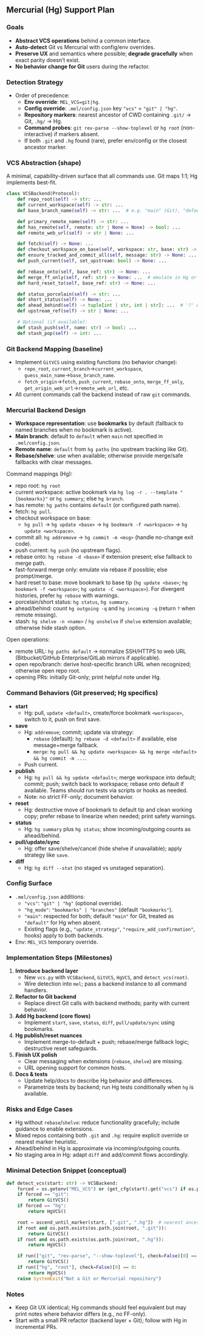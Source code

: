 ## Mercurial (Hg) Support Plan

### Goals
- **Abstract VCS operations** behind a common interface.
- **Auto-detect** Git vs Mercurial with config/env overrides.
- **Preserve UX** and semantics where possible; **degrade gracefully** when exact parity doesn’t exist.
- **No behavior change for Git** users during the refactor.

### Detection Strategy
- Order of precedence:
  - **Env override**: `MEL_VCS=git|hg`.
  - **Config override**: `.mel/config.json` key `"vcs"` = `"git" | "hg"`.
  - **Repository markers**: nearest ancestor of CWD containing `.git/` → Git, `.hg/` → Hg.
  - **Command probes**: `git rev-parse --show-toplevel` or `hg root` (non-interactive) if markers absent.
  - If both `.git` and `.hg` found (rare), prefer env/config or the closest ancestor marker.

### VCS Abstraction (shape)
A minimal, capability-driven surface that all commands use. Git maps 1:1; Hg implements best-fit.

```python
class VCSBackend(Protocol):
    def repo_root(self) -> str: ...
    def current_workspace(self) -> str: ...
    def base_branch_name(self) -> str: ...  # e.g. "main" (Git), "default" (Hg)

    def primary_remote_name(self) -> str: ...
    def has_remote(self, remote: str | None = None) -> bool: ...
    def remote_web_url(self) -> str | None: ...

    def fetch(self) -> None: ...
    def checkout_workspace_on_base(self, workspace: str, base: str) -> None: ...
    def ensure_tracked_and_commit_all(self, message: str) -> None: ...
    def push_current(self, set_upstream: bool) -> None: ...

    def rebase_onto(self, base_ref: str) -> None: ...
    def merge_ff_only(self, ref: str) -> None: ...  # emulate in Hg or fall back
    def hard_reset_to(self, base_ref: str) -> None: ...

    def status_porcelain(self) -> str: ...
    def short_status(self) -> None: ...
    def ahead_behind(self) -> tuple[int | str, int | str]: ...  # '?' when unknown
    def upstream_ref(self) -> str | None: ...

    # Optional (if available):
    def stash_push(self, name: str) -> bool: ...
    def stash_pop(self) -> int: ...
```

### Git Backend Mapping (baseline)
- Implement `GitVCS` using existing functions (no behavior change):
  - `repo_root`, `current_branch`→`current_workspace`, `guess_main_name`→`base_branch_name`.
  - `fetch_origin`→`fetch`, `push_current`, `rebase_onto`, `merge_ff_only`, `get_origin_web_url`→`remote_web_url`, etc.
- All current commands call the backend instead of raw `git` commands.

### Mercurial Backend Design
- **Workspace representation**: use **bookmarks** by default (fallback to named branches when no bookmark is active).
- **Main branch**: default to `default` when `main` not specified in `.mel/config.json`.
- **Remote name**: `default` from `hg paths` (no upstream tracking like Git).
- **Rebase/shelve**: use when available; otherwise provide merge/safe fallbacks with clear messages.

Command mappings (Hg):
- repo root: `hg root`
- current workspace: active bookmark via `hg log -r . --template "{bookmarks}"` or `hg summary`; else `hg branch`.
- has remote: `hg paths` contains `default` (or configured path name).
- fetch: `hg pull`.
- checkout workspace on base:
  - `hg pull` → `hg update <base>` → `hg bookmark -f <workspace>` → `hg update <workspace>`.
- commit all: `hg addremove` → `hg commit -m <msg>` (handle no-change exit code).
- push current: `hg push` (no upstream flags).
- rebase onto: `hg rebase -d <base>` if extension present; else fallback to merge path.
- fast-forward merge only: emulate via rebase if possible; else prompt/merge.
- hard reset to base: move bookmark to base tip (`hg update <base>`; `hg bookmark -f <workspace>`; `hg update -C <workspace>`). For divergent histories, prefer `hg rebase` with warnings.
- porcelain/short status: `hg status`, `hg summary`.
- ahead/behind: count `hg outgoing -q` and `hg incoming -q` (return `?` when remote missing).
- stash: `hg shelve -n <name>` / `hg unshelve` if `shelve` extension available; otherwise hide stash option.

Open operations:
- remote URL: `hg paths default` → normalize SSH/HTTPS to web URL (Bitbucket/GitHub Enterprise/GitLab mirrors if applicable).
- open repo/branch: derive host-specific branch URL when recognized; otherwise open repo root.
- opening PRs: initially Git-only; print helpful note under Hg.

### Command Behaviors (Git preserved; Hg specifics)
- **start**
  - Hg: pull, `update <default>`, create/force bookmark `<workspace>`, switch to it, push on first save.
- **save**
  - Hg: `addremove`; commit; update via strategy:
    - `rebase` (default): `hg rebase -d <default>` if available, else message+merge fallback.
    - `merge`: `hg pull && hg update <workspace> && hg merge <default> && hg commit -m ...`.
  - Push current.
- **publish**
  - Hg: `hg pull && hg update <default>`; merge workspace into default; commit; push; switch back to workspace; rebase onto default if available. Teams should run tests via scripts or hooks as needed.
  - Note: no strict FF-only; document behavior.
- **reset**
  - Hg: destructive move of bookmark to default tip and clean working copy; prefer rebase to linearize when needed; print safety warnings.
- **status**
  - Hg: `hg summary` plus `hg status`; show incoming/outgoing counts as ahead/behind.
- **pull/update/sync**
  - Hg: offer save/shelve/cancel (hide shelve if unavailable); apply strategy like `save`.
- **diff**
  - Hg: `hg diff --stat` (no staged vs unstaged separation).

### Config Surface
- `.mel/config.json` additions:
  - `"vcs"`: `"git" | "hg"` (optional override).
  - `"hg_mode"`: `"bookmarks" | "branches"` (default `"bookmarks"`).
  - `"main"`: respected for both; default `"main"` for Git, treated as `"default"` for Hg when absent.
  - Existing flags (e.g., `"update_strategy"`, `"require_add_confirmation"`, hooks) apply to both backends.
- Env: `MEL_VCS` temporary override.

### Implementation Steps (Milestones)
1. **Introduce backend layer**
   - New `vcs.py` with `VCSBackend`, `GitVCS`, `HgVCS`, and `detect_vcs(root)`.
   - Wire detection into `mel`; pass a backend instance to all command handlers.
2. **Refactor to Git backend**
   - Replace direct Git calls with backend methods; parity with current behavior.
3. **Add Hg backend (core flows)**
   - Implement `start`, `save`, `status`, `diff`, `pull/update/sync` using bookmarks.
4. **Hg publish/reset nuances**
   - Implement merge-to-default + push; rebase/merge fallback logic; destructive reset safeguards.
5. **Finish UX polish**
   - Clear messaging when extensions (`rebase`, `shelve`) are missing.
   - URL opening support for common hosts.
6. **Docs & tests**
   - Update help/docs to describe Hg behavior and differences.
   - Parametrize tests by backend; run Hg tests conditionally when `hg` is available.

### Risks and Edge Cases
- Hg without `rebase`/`shelve`: reduce functionality gracefully; include guidance to enable extensions.
- Mixed repos containing both `.git` and `.hg`: require explicit override or nearest marker heuristic.
- Ahead/behind in Hg is approximate via incoming/outgoing counts.
- No staging area in Hg: adapt `diff` and add/commit flows accordingly.

### Minimal Detection Snippet (conceptual)
```python
def detect_vcs(start: str) -> VCSBackend:
    forced = os.getenv("MEL_VCS") or (get_cfg(start).get("vcs") if os.path.exists(os.path.join(start, ".mel", "config.json")) else None)
    if forced == "git":
        return GitVCS()
    if forced == "hg":
        return HgVCS()

    root = ascend_until_marker(start, [".git", ".hg"])  # nearest ancestor with marker
    if root and os.path.exists(os.path.join(root, ".git")):
        return GitVCS()
    if root and os.path.exists(os.path.join(root, ".hg")):
        return HgVCS()

    if run(["git", "rev-parse", "--show-toplevel"], check=False)[0] == 0:
        return GitVCS()
    if run(["hg", "root"], check=False)[0] == 0:
        return HgVCS()
    raise SystemExit("Not a Git or Mercurial repository")
```

### Notes
- Keep Git UX identical; Hg commands should feel equivalent but may print notes where behavior differs (e.g., no FF-only).
- Start with a small PR refactor (backend layer + Git); follow with Hg in incremental PRs.
